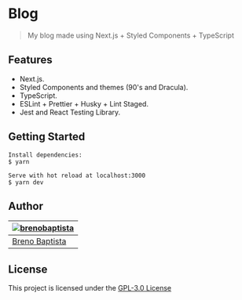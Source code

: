# Blog

> My blog made using Next.js + Styled Components + TypeScript

## Features

- Next.js.
- Styled Components and themes (90's and Dracula).
- TypeScript.
- ESLint + Prettier + Husky + Lint Staged.
- Jest and React Testing Library.

## Getting Started

```
Install dependencies:
$ yarn

Serve with hot reload at localhost:3000
$ yarn dev
```

## Author

| [![brenobaptista](https://avatars1.githubusercontent.com/u/47641641?s=120&v=4)](https://github.com/brenobaptista) |
| ----------------------------------------------------------------------------------------------------------------- |
| [Breno Baptista](https://github.com/brenobaptista)                                                                |

## License

This project is licensed under the [GPL-3.0 License](/LICENSE)
